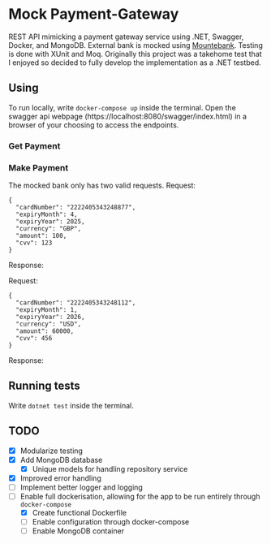 # Mock Payment-Gateway

REST API mimicking a payment gateway service using .NET, Swagger, Docker, and MongoDB. External bank is mocked using [Mountebank]("http://www.mbtest.org/docs/gettingStarted"). Testing is done with XUnit and Moq.
Originally this project was a takehome test that I enjoyed so decided to fully develop the implementation as a .NET testbed.

## Using
To run locally, write `docker-compose up` inside the terminal. Open the swagger api webpage (https://localhost:8080/swagger/index.html) in a browser of your choosing to access the endpoints.

### Get Payment

### Make Payment
The mocked bank only has two valid requests.
Request:
```
{
  "cardNumber": "2222405343248877",
  "expiryMonth": 4,
  "expiryYear": 2025,
  "currency": "GBP",
  "amount": 100,
  "cvv": 123
}
```
Response:

Request:

```
{
  "cardNumber": "2222405343248112",
  "expiryMonth": 1,
  "expiryYear": 2026,
  "currency": "USD",
  "amount": 60000,
  "cvv": 456
}
```
Response:



## Running tests
Write `dotnet test` inside the terminal.

## TODO
- [x] Modularize testing
- [x] Add MongoDB database
    - [x] Unique models for handling repository service
- [x] Improved error handling
- [ ] Implement better logger and logging
- [ ] Enable full dockerisation, allowing for the app to be run entirely through `docker-compose`
    - [x] Create functional Dockerfile
    - [ ] Enable configuration through docker-compose
    - [ ] Enable MongoDB container